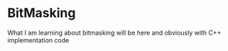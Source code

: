 # BitMasking
What I am learning about bitmasking will be here and obviously with C++ implementation code
